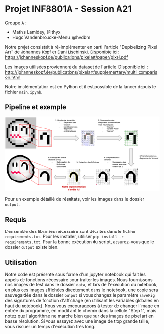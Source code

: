 # Projet INF8801A - Session A21

Groupe A :
  - Mathis Lamidey, @Ithyx
  - Hugo Vandenbroucke-Menu, @hvdbm

Notre projet consistait à ré-implémenter en parti l'article "Depixelizing Pixel Art" de Johannes Kopf et Dani Lischinski.
Disponible ici : https://johanneskopf.de/publications/pixelart/paper/pixel.pdf

Les images utilisées proviennent du dataset de l'article.
Disponible ici : http://johanneskopf.de/publications/pixelart/supplementary/multi_comparison.html

Notre implémentation est en Python et il est possible de la lancer depuis le fichier `main.ipynb`.

## Pipeline et exemple
![pipeline](pipeline.png)

Pour un exemple détaillé de résultats, voir les images dans le dossier `output`.

## Requis
L'ensemble des librairies nécessaire sont décrites dans le fichier `requirements.txt`. Pour les installer, utiliser `pip install -r requirements.txt`.
Pour la bonne exécution du script, assurez-vous que le dossier `output` existe bien.

## Utilisation
Notre code est présenté sous forme d'un jupyter notebook qui fait les appels de fonctions nécessaire pour traiter les images.
Nous fournissons nos images de test dans le dossier `data`, et lors de l'exécution du notebook, en plus des images affichées directement dans le notebook, une copie sera sauvegardée dans le dossier `output` si vous changez le paramètre `saveFig` des signatures de fonction d'affichage (en utilisant les variables globales en haut du notebook).
Nous vous encourageons à tester de changer l'image en entrée du programme, en modifiant le chemin dans la cellule "Step 1", mais notez que l'algorithme ne marche bien que sur des images de pixel art en basse résolution. Si vous essayez avec une image de trop grande taille, vous risquer un temps d'exécution très long.
